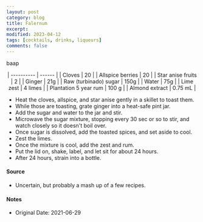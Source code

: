 ```yaml
---
layout: post
category: blog
title: Falernum
excerpt:
modified: 2023-04-12
tags: [cocktails, drinks, liqueurs]
comments: false
---
```


baap

<center>

| ---------- | ------ |
| Cloves | 20 |
| Allspice berries | 20 |
| Star anise fruits | 2 |
| Ginger | 21g |
| Raw (turbinado) sugar | 150g |
| Water | 75g |
| Lime zest | 4 limes |
| Plantation 5 year rum | 100 g |
| Almond extract | 0.75 mL |

</center>

- Heat the cloves, allspice, and star anise gently in a skillet to toast them.
- While those are toasting, grate ginger into a heat-safe pint jar.
- Add the sugar and water to the jar and stir.
- Microwave the sugar mixture, stopping every 30 sec or so to stir, and watch closely so it doesn't boil over.
- Once sugar is dissolved, add the toasted spices, and set aside to cool.
- Zest the limes.
- Once the mixture is cool, add the zest and rum.
- Put the lid on, shake, label, and let sit for about 24 hours.
- After 24 hours, strain into a bottle.


#### Source
- Uncertain, but probably a mash up of a few recipes.

#### Notes
- Original Date: 2021-06-29


